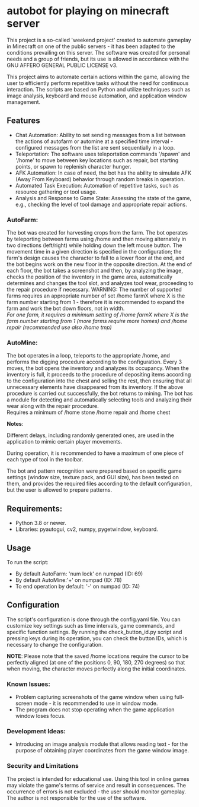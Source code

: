 # autobot for playing on minecraft server

This project is a so-called 'weekend project' created to automate gameplay in Minecraft on one of the public servers - it has been adapted to the conditions prevailing on this server.
The software was created for personal needs and a group of friends, but its use is allowed in accordance with the GNU AFFERO GENERAL PUBLIC LICENSE v3.

This project aims to automate certain actions within the game, allowing the user to efficiently perform repetitive tasks without the need for continuous interaction. The scripts are based on Python and utilize techniques such as image analysis, keyboard and mouse automation, and application window management.

## Features
- Chat Automation: Ability to set sending messages from a list between the actions of autofarm or automine at a specified time interval - configured messages from the list are sent sequentially in a loop.
- Teleportation: The software uses teleportation commands '/spawn' and '/home' to move between key locations such as repair, bot starting points, or spawn to replenish character hunger.
- AFK Automation: In case of need, the bot has the ability to simulate AFK (Away From Keyboard) behavior through random breaks in operation.
- Automated Task Execution: Automation of repetitive tasks, such as resource gathering or tool usage.
- Analysis and Response to Game State: Assessing the state of the game, e.g., checking the level of tool damage and appropriate repair actions.

### AutoFarm:
The bot was created for harvesting crops from the farm.
The bot operates by teleporting between farms using /home and then moving alternately in two directions (left/right) while holding down the left mouse button.
The movement time in a given direction is specified in the configuration; the farm's design causes the character to fall to a lower floor at the end, and the bot begins work on the new floor in the opposite direction.
At the end of each floor, the bot takes a screenshot and then, by analyzing the image, checks the position of the inventory in the game area, automatically determines and changes the tool slot, and analyzes tool wear, proceeding to the repair procedure if necessary.
WARNING: The number of supported farms requires an appropriate number of set /home farmX where X is the farm number starting from 1 - therefore it is recommended to expand the farm and work the bot down floors, not in width.
<br> _For one farm, it requires a minimum setting of /home farmX where X is the farm number starting from 1 (more farms require more homes) and /home repair (recommended use also /home tmp)_


### AutoMine:
The bot operates in a loop, teleports to the appropriate /home, and performs the digging procedure according to the configuration.
Every 3 moves, the bot opens the inventory and analyzes its occupancy.
When the inventory is full, it proceeds to the procedure of depositing items according to the configuration into the chest and selling the rest, then ensuring that all unnecessary elements have disappeared from its inventory.
If the above procedure is carried out successfully, the bot returns to mining.
The bot has a module for detecting and automatically selecting tools and analyzing their wear along with the repair procedure.
<br>Requires a minimum of /home stone /home repair and /home chest

__Notes__:

Different delays, including randomly generated ones, are used in the application to mimic certain player movements.

During operation, it is recommended to have a maximum of one piece of each type of tool in the toolbar.

The bot and pattern recognition were prepared based on specific game settings (window size, texture pack, and GUI size), has been tested on them, and provides the required files according to the default configuration, but the user is allowed to prepare patterns.

## Requirements:
- Python 3.8 or newer.
- Libraries: pyautogui, cv2, numpy, pygetwindow, keyboard.

## Usage
To run the script:
- By default AutoFarm: 'num lock' on numpad (ID: 69)
- By default AutoMine:'+' on numpad (ID: 78)
- To end operation by default: '-' on numpad (ID: 74)

## Configuration
The script's configuration is done through the config.yaml file.
You can customize key settings such as time intervals, game commands, and specific function settings.
By running the check_button_id.py script and pressing keys during its operation, you can check the button IDs, which is necessary to change the configuration.

**NOTE**: Please note that the saved /home locations require the cursor to be perfectly aligned (at one of the positions 0, 90, 180, 270 degrees) so that when moving, the character moves perfectly along the initial coordinates.


### Known Issues:
- Problem capturing screenshots of the game window when using full-screen mode - it is recommended to use in window mode.
- The program does not stop operating when the game application window loses focus.

### Development Ideas:
- Introducing an image analysis module that allows reading text - for the purpose of obtaining player coordinates from the game window image.

### Security and Limitations
The project is intended for educational use.
Using this tool in online games may violate the game's terms of service and result in consequences.
The occurrence of errors is not excluded - the user should monitor gameplay.
The author is not responsible for the use of the software.
